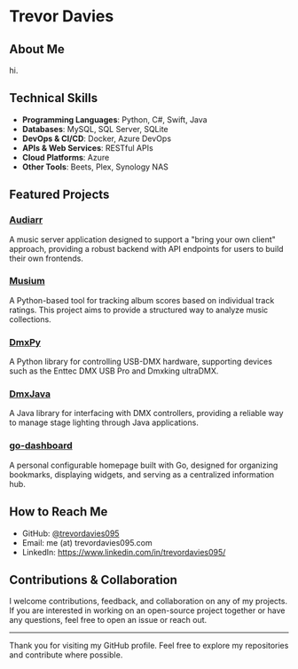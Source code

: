 # Trevor Davies

## About Me
hi.

## Technical Skills
- **Programming Languages**: Python, C#, Swift, Java
- **Databases**: MySQL, SQL Server, SQLite
- **DevOps & CI/CD**: Docker, Azure DevOps
- **APIs & Web Services**: RESTful APIs
- **Cloud Platforms**: Azure
- **Other Tools**: Beets, Plex, Synology NAS

## Featured Projects

### [Audiarr](https://github.com/trevordavies095/audiarr)
A music server application designed to support a "bring your own client" approach, providing a robust backend with API endpoints for users to build their own frontends.

### [Musium](https://github.com/trevordavies095/Musium)
A Python-based tool for tracking album scores based on individual track ratings. This project aims to provide a structured way to analyze music collections.

### [DmxPy](https://github.com/trevordavies095/DmxPy)
A Python library for controlling USB-DMX hardware, supporting devices such as the Enttec DMX USB Pro and Dmxking ultraDMX.

### [DmxJava](https://github.com/trevordavies095/DmxJava)
A Java library for interfacing with DMX controllers, providing a reliable way to manage stage lighting through Java applications.

### [go-dashboard](https://github.com/trevordavies095/go-dashboard)
A personal configurable homepage built with Go, designed for organizing bookmarks, displaying widgets, and serving as a centralized information hub.

## How to Reach Me
- GitHub: [@trevordavies095](https://github.com/trevordavies095)
- Email: me (at) trevordavies095.com
- LinkedIn: https://www.linkedin.com/in/trevordavies095/

## Contributions & Collaboration
I welcome contributions, feedback, and collaboration on any of my projects. If you are interested in working on an open-source project together or have any questions, feel free to open an issue or reach out.

---

Thank you for visiting my GitHub profile. Feel free to explore my repositories and contribute where possible.
